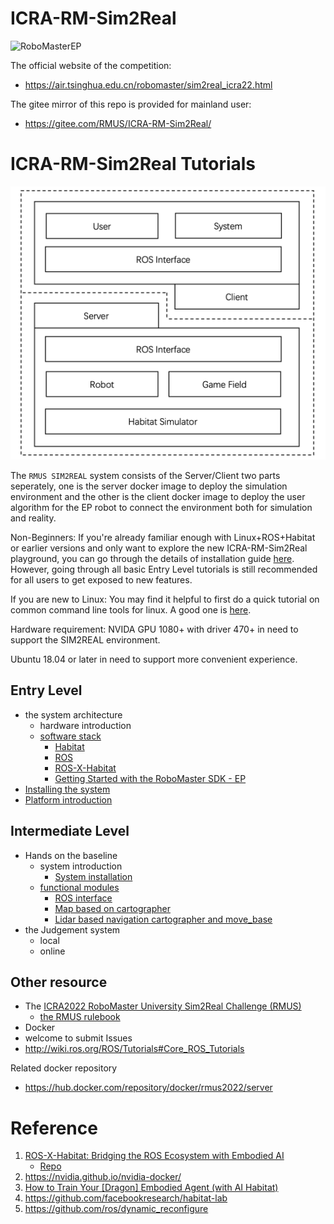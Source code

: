 # ICRA-RM-Sim2Real

![RoboMasterEP](./assets/RoboMasterEP.gif)

The official website of the competition: 
- https://air.tsinghua.edu.cn/robomaster/sim2real_icra22.html

The gitee mirror of this repo is provided for mainland user:
- https://gitee.com/RMUS/ICRA-RM-Sim2Real/
# ICRA-RM-Sim2Real Tutorials

![arch of the RMUS EP SIM2REAL system](./assets/arch-EP-sim2real.png)

The `RMUS SIM2REAL` system consists of the Server/Client two parts seperately, one is the server docker image to deploy the simulation environment and the other is the client docker image to deploy the user algorithm for the EP robot to connect the environment both for simulation and reality.

Non-Beginners: If you're already familiar enough with Linux+ROS+Habitat or earlier versions and only want to explore the new ICRA-RM-Sim2Real playground, you can go through the details of installation guide [here](./docker_client/sim2real-install-guide.md). However, going through all basic Entry Level tutorials is still recommended for all users to get exposed to new features.

If you are new to Linux: You may find it helpful to first do a quick tutorial on common command line tools for linux. A good one is [here](http://www.ee.surrey.ac.uk/Teaching/Unix/).

Hardware requirement: NVIDA GPU 1080+ with driver 470+ in need to support the SIM2REAL environment.

Ubuntu 18.04 or later in need to support more convenient experience.

<!-- # Core Sim2Real Tutorials -->
## Entry Level

- the system architecture
  - hardware introduction
  - [software stack](./Tutorial.md)
    - [Habitat](https://github.com/facebookresearch/habitat-sim)
    - [ROS](http://wiki.ros.org/ROS/Tutorials)
      <!-- - briefly introduction
      - SLAM -->
    - [ROS-X-Habitat](https://github.com/ericchen321/ros_x_habitat)
    - [Getting Started with the RoboMaster SDK - EP](https://robomaster-dev.readthedocs.io/en/latest/python_sdk/beginner_ep.html)
- [Installing the system](./docker_client/sim2real-install-guide.md)
- [Platform introduction](./Tutorial.md#1-platform-introduction)
<!-- - Optional remote control -->
   <!-- log -->
   <!-- Judgement Score -->
<!-- - etc -->

## Intermediate Level

- Hands on the baseline
  - system introduction
    - [System installation](./docker_client/sim2real-install-guide.md)
  - [functional modules](./Tutorial.md)
    - [ROS interface](./Tutorial.md#3-ros-interface)
    - [Map based on cartographer](./Tutorial.md#41-map-based-on-cartographer)
      <!-- RTAB Navi -->
    - [Lidar based navigation cartographer and move_base](./Tutorial.md#42-lider-navigation-based-on-cartographer-and-move_base)
    <!-- Digital CV -->
    <!-- box grasp/put -->
- the Judgement system
  - local
   <!-- blocks Nums in need -->
   <!-- report cpu high -->
   <!-- debug toolchain -->
   <!--     log -->
   <!--     rgb/depth log optional recording -->
  - online

## Other resource

- The [ICRA2022 RoboMaster University Sim2Real Challenge (RMUS)](https://air.tsinghua.edu.cn/robomaster/sim2real_icra22.html)
  - [the RMUS rulebook](https://air.tsinghua.edu.cn/robomaster/RMUS2022_rules_manual.pdf)
- Docker
- welcome to submit Issues
- http://wiki.ros.org/ROS/Tutorials#Core_ROS_Tutorials

<!-- [中文版本](./README_CN.md) -->
Related docker repository
- https://hub.docker.com/repository/docker/rmus2022/server

<!-- [README of the sim2real agent](./docker_sim2real/README.md) -->

# Reference

1. [ROS-X-Habitat: Bridging the ROS Ecosystem with Embodied AI](https://arxiv.org/abs/2109.07703)
   - [Repo](https://github.com/ericchen321/ros_x_habitat)
2. https://nvidia.github.io/nvidia-docker/
3. [How to Train Your [Dragon] Embodied Agent (with AI Habitat)](https://aihabitat.org/tutorial/2020/)
4. https://github.com/facebookresearch/habitat-lab
5. https://github.com/ros/dynamic_reconfigure



